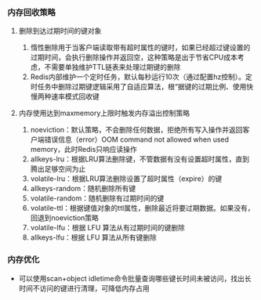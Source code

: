 [](https://mp.weixin.qq.com/s/7UipC5kC18eeSDBWEdYYIg)

### 内存回收策略

1. 删除到达过期时间的键对象
    1. 惰性删除用于当客户端读取带有超时属性的键时，如果已经超过键设置的过期时间，会执行删除操作并返回空，这种策略是出于节省CPU成本考虑，不需要单独维护TTL链表来处理过期键的删除
    2. Redis内部维护一个定时任务，默认每秒运行10次（通过配置hz控制）。定时任务中删除过期键逻辑采用了自适应算法，根“据键的过期比例、使用快慢两种速率模式回收键


2. 内存使用达到maxmemory上限时触发内存溢出控制策略
    1. noeviction：默认策略，不会删除任何数据，拒绝所有写入操作并返回客户端错误信息（error）OOM command not allowed when used memory，此时Redis只响应读操作
    2. allkeys-lru：根据LRU算法删除键，不管数据有没有设置超时属性，直到腾出足够空间为止
    3. volatile-lru：根据LRU算法删除设置了超时属性（expire）的键
    4. allkeys-random：随机删除所有键
    5. volatile-random：随机删除有过期时间的键
    6. volatile-ttl：根据键值对象的ttl属性，删除最近将要过期数据。如果没有，回退到noeviction策略
    7. volatile-lfu：根据 LFU 算法从有过期时间的键删除
    8. allkeys-lfu：根据 LFU 算法从所有键删除

### 内存优化

- 可以使用scan+object idletime命令批量查询哪些键长时间未被访问，找出长时间不访问的键进行清理，可降低内存占用
